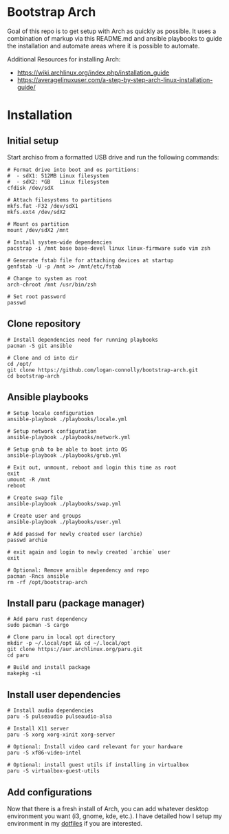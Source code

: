 # Bootstrap Arch

Goal of this repo is to get setup with Arch as quickly as possible. It uses a combination of markup via this README.md and ansible playbooks to guide the installation and automate areas where it is possible to automate.

Additional Resources for installing Arch:

- https://wiki.archlinux.org/index.php/installation_guide
- https://averagelinuxuser.com/a-step-by-step-arch-linux-installation-guide/

# Installation

## Initial setup

Start archiso from a formatted USB drive and run the following commands:

```shell
# Format drive into boot and os partitions:
#  - sdX1: 512MB Linux filesystem
#  - sdX2: *GB   Linux filesystem
cfdisk /dev/sdX

# Attach filesystems to partitions
mkfs.fat -F32 /dev/sdX1
mkfs.ext4 /dev/sdX2

# Mount os partition
mount /dev/sdX2 /mnt

# Install system-wide dependencies
pacstrap -i /mnt base base-devel linux linux-firmware sudo vim zsh

# Generate fstab file for attaching devices at startup
genfstab -U -p /mnt >> /mnt/etc/fstab

# Change to system as root
arch-chroot /mnt /usr/bin/zsh

# Set root password
passwd
```
## Clone repository

```shell
# Install dependencies need for running playbooks
pacman -S git ansible

# Clone and cd into dir
cd /opt/
git clone https://github.com/logan-connolly/bootstrap-arch.git
cd bootstrap-arch
```
## Ansible playbooks

```shell
# Setup locale configuration
ansible-playbook ./playbooks/locale.yml

# Setup network configuration
ansible-playbook ./playbooks/network.yml

# Setup grub to be able to boot into OS
ansible-playbook ./playbooks/grub.yml

# Exit out, unmount, reboot and login this time as root
exit
umount -R /mnt
reboot

# Create swap file
ansible-playbook ./playbooks/swap.yml

# Create user and groups
ansible-playbook ./playbooks/user.yml

# Add passwd for newly created user (archie)
passwd archie

# exit again and login to newly created `archie` user
exit

# Optional: Remove ansible dependency and repo
pacman -Rncs ansible
rm -rf /opt/bootstrap-arch
```

## Install paru (package manager)

```shell
# Add paru rust dependency
sudo pacman -S cargo

# Clone paru in local opt directory
mkdir -p ~/.local/opt && cd ~/.local/opt
git clone https://aur.archlinux.org/paru.git
cd paru

# Build and install package
makepkg -si
```

## Install user dependencies

```shell
# Install audio dependencies
paru -S pulseaudio pulseaudio-alsa

# Install X11 server
paru -S xorg xorg-xinit xorg-server

# Optional: Install video card relevant for your hardware
paru -S xf86-video-intel

# Optional: install guest utils if installing in virtualbox
paru -S virtualbox-guest-utils
```

## Add configurations

Now that there is a fresh install of Arch, you can add whatever desktop environment you want (i3, gnome, kde, etc.). I have detailed how I setup my environment in my [dotfiles](https://github.com/logan-connolly/dotfiles) if you are interested.
